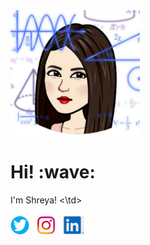 <img height="200" src="images/me.PNG?raw=true">
 <tr>
        <td align="right" style="vertical-align: top;">
<h1> Hi! :wave:</h1>
I'm Shreya!
  <\td>
<br>
  <br>
    <td>
<a href="https://twitter.com/ShreyaGokhe"><img height="30" src="images/twitter.png?raw=true"></a>&nbsp;&nbsp;
<a href="https://instagram.com/shreyeeahhh"><img height="30" src="images/instagram.png?raw=true"></a>&nbsp;&nbsp;
<a href="https://www.linkedin.com/in/shreya-gokhe/"><img height="30" src="/images/linkedin.PNG?raw=true"></a>
      </td>
      </tr>

